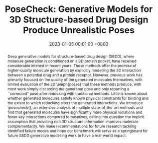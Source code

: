 ---
title:          "PoseCheck: Generative Models for 3D Structure-based Drug Design Produce Unrealistic Poses"
date:           2023-01-05 00:01:00 +0800
selected:       true
pub_last:       ' <span class="badge badge-pill badge-custom badge-success">Spotlight</span>'
pub:            "MLSB Workshop @ NeurIPS 2023"
pub_date:       "2023"
abstract: >-
  Deep generative models for structure-based drug design (SBDD), where molecule generation is conditioned on a 3D protein pocket, have received considerable interest in recent years. These methods offer the promise of higher-quality molecule generation by explicitly modelling the 3D interaction between a potential drug and a protein receptor. However, previous work has primarily focused on the quality of the generated molecules themselves, with limited evaluation of the 3D \emph{poses} that these methods produce, with most work simply discarding the generated pose and only reporting a ``corrected” pose after redocking with traditional methods. Little is known about whether generated molecules satisfy known physical constraints for binding and the extent to which redocking alters the generated interactions. We introduce \posecheck{}, an extensive analysis of multiple state-of-the-art methods and find that generated molecules have significantly more physical violations and fewer key interactions compared to baselines, calling into question the implicit assumption that providing rich 3D structure information improves molecule complementarity. We make recommendations for future research tackling identified failure modes and hope our benchmark will serve as a springboard for future SBDD generative modelling work to have a real-world impact.
cover:          assets/images/covers/cover1.jpg
authors:
- Charles Harris
- Kieran Didi
- Arian Jamasb
- Chaitanya Joshi
- Simon Mathis
- Pietro Lio
- Tom Blundell
links:
  Paper: https://www.cell.com
---